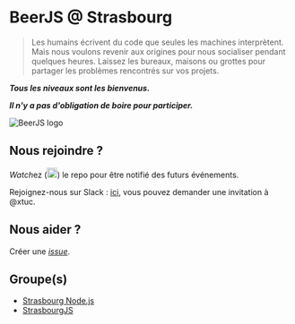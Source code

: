 BeerJS @ Strasbourg
=========

> Les humains écrivent du code que seules les machines interprètent. Mais nous voulons revenir aux origines pour nous socialiser pendant quelques heures. Laissez les bureaux, maisons ou grottes pour partager les problèmes rencontrés sur vos projets.

***Tous les niveaux sont les bienvenus.***

***Il n'y a pas d'obligation de boire pour participer.***

![BeerJS logo](https://secure.gravatar.com/avatar/43c360c53b793cfb13f77efcee3bd5cb?s=420&d=https://a248.e.akamai.net/assets.github.com%2Fimages%2Fgravatars%2Fgravatar-org-420.png)

Nous rejoindre ?
-------------

*Watch*ez (<img src="http://beerjs.github.io/sf/assets/watch.png" height="18">) le repo pour être notifié des futurs événements.

Rejoignez-nous sur Slack : [ici](http://elsass-dev.fr), vous pouvez demander une invitation à @xtuc.

Nous aider ?
-------------

Créer une [*issue*](https://github.com/beerjs/strasbourg/issues/new).


Groupe(s)
-------------

* [Strasbourg Node.js](http://www.meetup.com/fr-FR/Strasbourg-Nodejs)
* [StrasbourgJS](http://www.meetup.com/fr-FR/StrasbourgJS)
